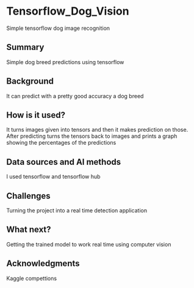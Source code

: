 

<!-- This is the markdown template for the final project of the Building AI course, 
created by Reaktor Innovations and University of Helsinki. 
Copy the template, paste it to your GitHub README and edit! -->

# Tensorflow_Dog_Vision
Simple tensorflow dog image recognition
## Summary
Simple dog breed predictions using tensorflow


## Background
It can predict with a pretty good accuracy a dog breed


## How is it used?

It turns images given into tensors and then it makes prediction on those.
After predicting turns the tensors back to images and prints a graph showing the percentages of the predictions


## Data sources and AI methods
I used tensorflow and tensorflow hub

## Challenges

Turning the project into a real time detection application

## What next?

Getting the trained model to work real time using computer vision


## Acknowledgments
Kaggle compettions
